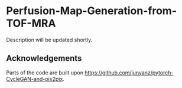 # Perfusion-Map-Generation-from-TOF-MRA

Description will be updated shortly.

## Acknowledgements

Parts of the code are built upon https://github.com/junyanz/pytorch-CycleGAN-and-pix2pix.
